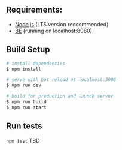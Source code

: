 ## Requirements:
* [Node.js](https://nodejs.org/en/download/) (LTS version reccommended)
* [BE](https://github.com/KartulUdus/wallaster-be) (running on localhost:8080)

## Build Setup

```bash
# install dependencies
$ npm install

# serve with hot reload at localhost:3000
$ npm run dev

# build for production and launch server
$ npm run build
$ npm run start

```

## Run tests
`npm test`
TBD

